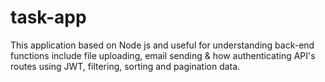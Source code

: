# task-app
This application based on Node js and useful for understanding back-end functions include file uploading, email sending &amp; how authenticating API's routes using JWT, filtering, sorting and pagination data.
